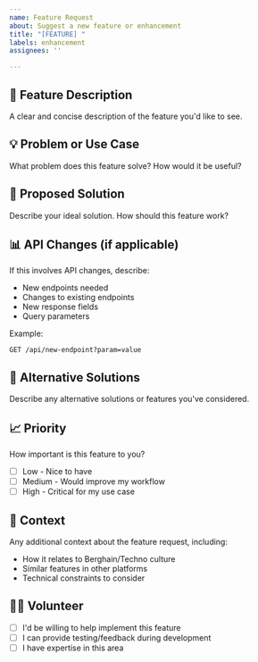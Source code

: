 ```yaml
---
name: Feature Request
about: Suggest a new feature or enhancement
title: "[FEATURE] "
labels: enhancement
assignees: ''

---
```


## 🚀 Feature Description
A clear and concise description of the feature you'd like to see.

## 💡 Problem or Use Case
What problem does this feature solve? How would it be useful?

## 🎯 Proposed Solution
Describe your ideal solution. How should this feature work?

## 📊 API Changes (if applicable)
If this involves API changes, describe:
- New endpoints needed
- Changes to existing endpoints  
- New response fields
- Query parameters

Example:
```http
GET /api/new-endpoint?param=value
```

## 🔄 Alternative Solutions
Describe any alternative solutions or features you've considered.

## 📈 Priority
How important is this feature to you?
- [ ] Low - Nice to have
- [ ] Medium - Would improve my workflow
- [ ] High - Critical for my use case

## 🎵 Context
Any additional context about the feature request, including:
- How it relates to Berghain/Techno culture
- Similar features in other platforms
- Technical constraints to consider

## 🙋‍♂️ Volunteer
- [ ] I'd be willing to help implement this feature
- [ ] I can provide testing/feedback during development
- [ ] I have expertise in this area
